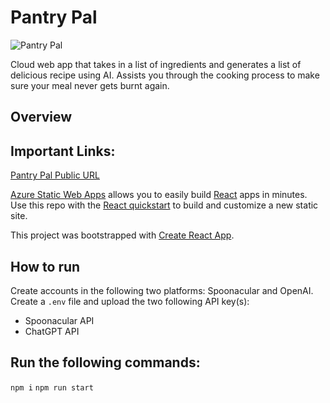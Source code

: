 # Pantry Pal
![Pantry Pal](https://raw.githubusercontent.com/smutharasan/PantryPal/main/public/logo.ico)

Cloud web app that takes in a list of ingredients and generates a list of delicious recipe using AI. Assists you through the cooking process to make sure your meal never gets burnt again.

## Overview 

## Important Links: 
[Pantry Pal Public URL](https://victorious-forest-0287dbc10.4.azurestaticapps.net)


[Azure Static Web Apps](https://docs.microsoft.com/azure/static-web-apps/overview) allows you to easily build [React](https://reactjs.org/) apps in minutes. Use this repo with the [React quickstart](https://docs.microsoft.com/azure/static-web-apps/getting-started?tabs=react) to build and customize a new static site.

This project was bootstrapped with [Create React App](https://github.com/facebook/create-react-app).

## How to run

Create accounts in the following two platforms: Spoonacular and OpenAI. Create a ```.env``` file and upload the two following API key(s):

- Spoonacular API
- ChatGPT API

## Run the following commands:

```npm i```
```npm run start```


